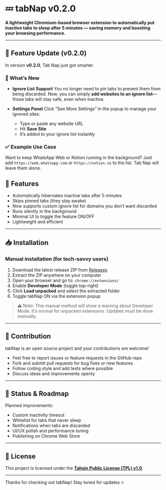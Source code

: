 # 💤 tabNap v0.2.0 

**A lightweight Chromium-based browser extension to automatically put inactive tabs to sleep after 5 minutes — saving memory and boosting your browsing performance.**

---

## 🚀 Feature Update (v0.2.0)

In version **v0.2.0**, Tab Nap just got smarter.

### 🔄 What’s New

* **Ignore List Support**
  You no longer need to *pin* tabs to prevent them from being discarded.
  Now, you can simply **add websites to an ignore list**—those tabs will stay safe, even when inactive.

* **Settings Panel**
  Click “See More Settings” in the popup to manage your ignored sites:

  * Type or paste any website URL
  * Hit **Save Site**
  * It’s added to your ignore list instantly

### ✅ Example Use Case

Want to keep WhatsApp Web or Notion running in the background?
Just add `https://web.whatsapp.com` or `https://notion.so` to the list. Tab Nap will leave them alone.



## 🚀 Features

- Automatically hibernates inactive tabs after 5 minutes  
- Skips pinned tabs (they stay awake)
- Now supports custom ignore list for domains you don’t want discarded
- Runs silently in the background  
- Minimal UI to toggle the feature ON/OFF  
- Lightweight and efficient


---

## 📥 Installation

### Manual installation (for tech-savvy users)

1. Download the latest release ZIP from [Releases](https://github.com/tahsinzidane/tabNap/releases/tag/tabNap-v0.1.0)  
2. Extract the ZIP anywhere on your computer  
3. Open your browser and go to: `chrome://extensions/`  
4. Enable **Developer Mode** (toggle top-right)  
5. Click **Load unpacked** and select the extracted folder  
6. Toggle tabNap ON via the extension popup  

> ⚠️ Note: This manual method will show a warning about Developer Mode. It’s normal for unpacked extensions. Updates must be done manually.

---

## 🤝 Contribution

tabNap is an open source project and your contributions are welcome!

- Feel free to report issues or feature requests in the GitHub repo  
- Fork and submit pull requests for bug fixes or new features  
- Follow coding style and add tests where possible  
- Discuss ideas and improvements openly  

---

## 🧪 Status & Roadmap


Planned improvements:

- Custom inactivity timeout  
- Whitelist for tabs that never sleep  
- Notifications when tabs are discarded  
- UI/UX polish and performance tuning  
- Publishing on Chrome Web Store  

---

## 📄 License

This project is licensed under the **[Tahsin Public License (TPL) v1.0](./LICENSE)**.


---

Thanks for checking out tabNap! Stay tuned for updates 🔥
